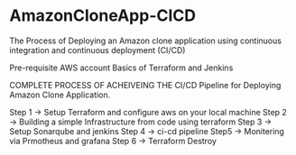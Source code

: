 # AmazonCloneApp-CICD
The Process of Deploying an Amazon clone application using continuous integration and continuous deployment (CI/CD)


Pre-requisite 
AWS account
Basics of Terraform and Jenkins

COMPLETE PROCESS OF ACHEIVEING THE CI/CD Pipeline for Deploying Amazon Clone Application.

Step 1 → Setup Terraform and configure aws on your local machine 
Step 2 → Building a simple Infrastructure from code using terraform 
Step 3 → Setup Sonarqube and jenkins 
Step 4 → ci-cd pipeline 
Step5 → Monitering via Prmotheus and grafana 
Step 6 → Terraform Destroy
